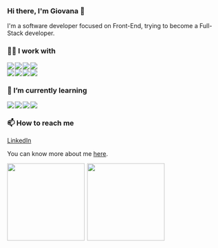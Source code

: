 ### Hi there, I'm Giovana 👋

I'm a software developer focused on Front-End, trying to become a Full-Stack developer.

### 👩‍💻 I work with
<div style="display: flex; gap: 2px;">
     <img src="https://img.shields.io/badge/HTML5-E34F26.svg?style=for-the-badge&logo=HTML5&logoColor=white" />
     <img src="https://img.shields.io/badge/CSS-663399.svg?style=for-the-badge&logo=CSS&logoColor=white" />
     <img src="https://img.shields.io/badge/JavaScript-F7DF1E.svg?style=for-the-badge&logo=JavaScript&logoColor=black" />
     <img src="https://img.shields.io/badge/TypeScript-3178C6.svg?style=for-the-badge&logo=TypeScript&logoColor=white" />
</div>

<div style="display: flex; gap: 2px;">
     <img src="https://img.shields.io/badge/React-61DAFB.svg?style=for-the-badge&logo=React&logoColor=black" />
     <img src="https://img.shields.io/badge/React_Native-20232A?style=for-the-badge&logo=react&logoColor=61DAFB" />
     <img src="https://img.shields.io/badge/Angular-0F0F11.svg?style=for-the-badge&logo=Angular&logoColor=white" />
     <img src="https://img.shields.io/badge/Tailwind%20CSS-06B6D4.svg?style=for-the-badge&logo=Tailwind-CSS&logoColor=white" />
</div>

### 🌱 I’m currently learning
<div style="display: flex; gap: 2px;">
     <img src="https://img.shields.io/badge/Next.js-000000.svg?style=for-the-badge&logo=nextdotjs&logoColor=white" />
     <img src="https://img.shields.io/badge/.NET-5C2D91?style=for-the-badge&logo=.net&logoColor=white" />
     <img src="https://img.shields.io/badge/Docker-2496ED.svg?style=for-the-badge&logo=Docker&logoColor=white" />
     <img src="https://img.shields.io/badge/Node.js-5FA04E.svg?style=for-the-badge&logo=nodedotjs&logoColor=white" />
</div>

### 📫 How to reach me 
[LinkedIn](https://www.linkedin.com/in/giovana-silva-486469376/)

You can know more about me [here](https://portfolio-flame-ten-51.vercel.app/pt).

<div style="display: flex; gap: 6px;">
     <img height="180em" src="https://github-readme-stats.vercel.app/api?username=GiovanaNapoli&show_icons=true&theme=highcontrast&include_all_commits=true&count_private=true"/>
     <img height="180em" src="https://github-readme-stats.vercel.app/api/top-langs/?username=GiovanaNapoli&layout=compact&langs_count=7&theme=highcontrast"/>
</div>


